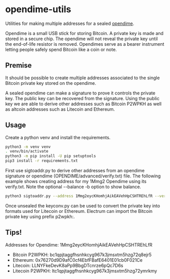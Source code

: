 # opendime-utils

Utilities for making multiple addresses for a sealed [opendime](https://opendime.com/).

Opendime is a small USB stick for storing Bitcoin. A private key is made and stored in a secure chip. The opendime will not reveal the private key until the end-of-life resistor is removed. Opendimes serve as a bearer instrument letting people safely spend Bitcoin like a coin or note.

## Premise

It should be possible to create multiple addresses associated to the single Bitcoin private key stored on the opendime.

A sealed opendime can make a signature to prove it controls the private key. The public key can be recovered from the signature. Using the public key we are able to derive other addresses such as Bitcoin P2WPKH as well as altcoin addresses such as Litecoin and Ethereum.

## Usage

Create a python venv and install the requirements.

```bash
python3 -m venv venv
. venv/bin/activate
python3 -m pip install -U pip setuptools
pip3 install -r requirements.txt
```

First use sigtoaddr.py to derive other addresses from an opendime signature or opendime (OPENDIME/advanced/verify.txt) file. The following example shows creating address for my 1Mmg2 Opendime using its verify.txt. Note the optional --balance -b option to show balance.

```bash
python3 sigtoaddr.py --address 1Mmg2eycKHomhjAikEAVehHpCSHTREhLfR --verifytxt ./verify.txt_tips
```

Once unsealed the keyconv.py can be used to convert the private key into formats used for Litecoin or Ethereum. Electrum can import the Bitcoin private key using prefix p2wpkh:<KEY>.

## Tips!

Addresses for Opendime:  1Mmg2eycKHomhjAikEAVehHpCSHTREhLfR
- Bitcoin P2WPKH:        bc1qpjtaggfhsnhkcyg967k3jmsxtm5hzg72q8ejr5
- Ethereum:              0x76270d9D9afC0cf4EbfFBafE6401E01cb0F021Ce
- Litecoin:              LLNYFkeDevK8aPp9BbgDTcnrze6pQc7D6s
- Litecoin P2WPKH:       ltc1qpjtaggfhsnhkcyg967k3jmsxtm5hzg72ymrkmy
